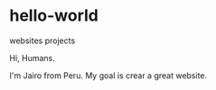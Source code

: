 # hello-world
websites projects

Hi, Humans.

I'm Jairo from Peru. My goal is crear a great website.

